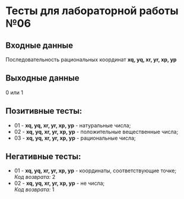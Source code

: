 # Тесты для лабораторной работы №06
## Входные данные
Последовательность рациональных координат **xq, yq, xr, yr, xp, yp**
## Выходные данные
0 или 1
## Позитивные тесты:
- 01 - **xq, yq, xr, yr, xp, yp** - натуральные числа;
- 02 - **xq, yq, xr, yr, xp, yp** - положительные вещественные числа;
- 03 - **xq, yq, xr, yr, xp, yp** - рациональные числа;
## Негативные тесты:
- 01 - **xq, yq, xr, yr, xp, yp** - координаты, соответствующие точке;      
_Код возврата:_ 2
- 02 - **xq, yq, xr, yr, xp, yp** - не числа;           
_Код возврата:_ 1

